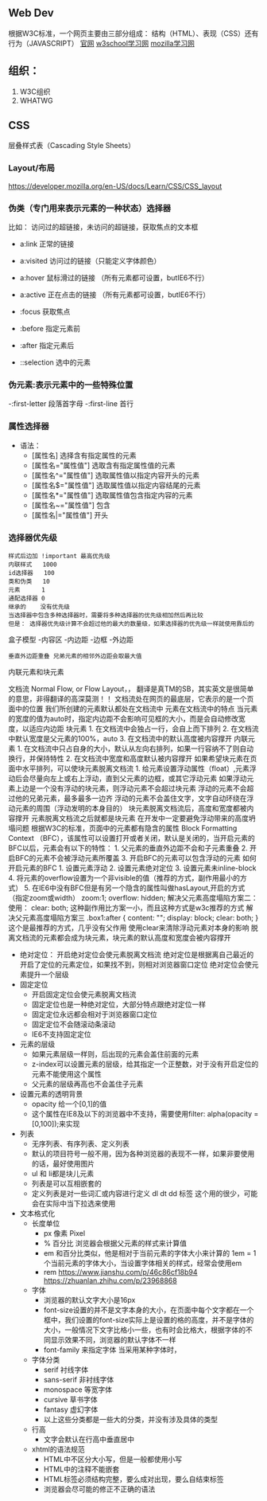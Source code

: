 ## Web Dev
根据W3C标准，一个网页主要由三部分组成： 结构（HTML）、表现（CSS）还有行为（JAVASCRIPT）
[官网](https://www.w3.org/standards/webdesign/ )
[w3school学习网](https://www.w3schools.com/ )
[mozilla学习网](https://developer.mozilla.org/en-US/docs/Web/CSS/CSS_Flow_Layout )

## 组织：
1. W3C组织
2. WHATWG

## CSS
层叠样式表（Cascading Style Sheets）


### Layout/布局
https://developer.mozilla.org/en-US/docs/Learn/CSS/CSS_layout


### 伪类（专门用来表示元素的一种状态）选择器
比如： 访问过的超链接，未访问的超链接，获取焦点的文本框
- a:link  正常的链接
- a:visited  访问过的链接（只能定义字体颜色）
- a:hover   鼠标滑过的链接  （所有元素都可设置，butIE6不行）
- a:active  正在点击的链接   （所有元素都可设置，butIE6不行）

- :focus 获取焦点
- :before 指定元素前
- :after 指定元素后
- ::selection 选中的元素

### 伪元素:表示元素中的一些特殊位置
-:first-letter 段落首字母
-:first-line  首行

### 属性选择器
- 语法：
    - [属性名] 选择含有指定属性的元素
    - [属性名="属性值"] 选取含有指定属性值的元素
    - [属性名^="属性值"] 选取属性值以指定内容开头的元素
    - [属性名$="属性值"] 选取属性值以指定内容结尾的元素
    - [属性名*="属性值"] 选取属性值包含指定内容的元素
    - [属性名~="属性值"] 包含
    - [属性名|="属性值"] 开头
        
### 选择器优先级
    样式后边加 !important 最高优先级
    内联样式   1000
    id选择器   100
    类和伪类   10
    元素      1
    通配选择器 0
    继承的    没有优先级
    当选择器中包含多种选择器时，需要将多种选择器的优先级相加然后再比较
    但是： 选择器优先级计算不会超过他的最大的数量级，如果选择器的优先级一样就使用靠后的

盒子模型
    -内容区
    -内边距
    -边框
    -外边距
    
    垂直外边距重叠 兄弟元素的相邻外边距会取最大值
    
内联元素和块元素

文档流 Normal Flow, or Flow Layout，， 翻译是真TM的SB，其实英文是很简单的意思，非得翻译的高深莫测！！
    文档流处在网页的最底层，它表示的是一个页面中的位置
    我们所创建的元素默认都处在文档流中
    元素在文档流中的特点
        当元素的宽度的值为auto时，指定内边距不会影响可见框的大小，而是会自动修改宽度，以适应内边距
        块元素
            1. 在文档流中会独占一行，会自上而下排列
            2. 在文档流中默认宽度是父元素的100%，auto
            3. 在文档流中的默认高度被内容撑开
        内联元素
            1. 在文档流中只占自身的大小，默认从左向右排列，如果一行容纳不了则自动换行，并保持特性
            2. 在文档流中宽度和高度默认被内容撑开
        如果希望块元素在页面中水平排列，可以使块元素脱离文档流
            1. 给元素设置浮动属性（float）,元素浮动后会尽量向左上或右上浮动，直到父元素的边框，或其它浮动元素
                如果浮动元素上边是一个没有浮动的块元素，则浮动元素不会超过块元素
                浮动的元素不会超过他的兄弟元素，最多最多一边齐
                浮动的元素不会盖住文字，文字自动环绕在浮动元素的周围（浮动发明的本身目的）
                块元素脱离文档流后，高度和宽度都被内容撑开
                元素脱离文档流之后就都是块元素
    在开发中一定要避免浮动带来的高度坍塌问题
    根据W3C的标准，页面中的元素都有隐含的属性 Block Formatting Context  （BFC），该属性可以设置打开或者关闭，默认是关闭的，当开启元素的BFC以后，元素会有以下的特性：
        1. 父元素的垂直外边距不会和子元素重叠
        2. 开启BFC的元素不会被浮动元素所覆盖
        3. 开启BFC的元素可以包含浮动的元素
    如何开启元素的BFC
        1. 设置元素浮动
        2. 设置元素绝对定位
        3. 设置元素未inline-block
        4. 将元素的overflow设置为一个非visible的值（推荐的方式，副作用最小的方式）
        5. 在IE6中没有BFC但是有另一个隐含的属性叫做hasLayout,开启的方式（指定zoom或width）
        zoom:1;
        overflow: hidden;
    解决父元素高度塌陷方案二：
        使用： clear: both; 这种副作用比方案一小，而且这种方式是w3c推荐的方式 
    解决父元素高度塌陷方案三
        .box1:after {
            content: "";
            display: block;
            clear: both;
        } 
        这个是最推荐的方式，几乎没有父作用
    使用clear来清除浮动元素对本身的影响
    脱离文档流的元素都会成为块元素，块元素的默认高度和宽度会被内容撑开        
- 绝对定位：
    开启绝对定位会使元素脱离文档流
    绝对定位是根据离自己最近的开启了定位的元素定位，如果找不到，则相对浏览器窗口定位
    绝对定位会使元素提升一个层级
- 固定定位
    - 开启固定定位会使元素脱离文档流
    - 固定定位也是一种绝对定位，大部分特点跟绝对定位一样
    - 固定定位永远都会相对于浏览器窗口定位
    - 固定定位不会随滚动条滚动
    - IE6不支持固定定位
- 元素的层级
    - 如果元素层级一样则，后出现的元素会盖住前面的元素
    - z-index可以设置元素的层级，给其指定一个正整数，对于没有开启定位的元素不能使用这个属性
    - 父元素的层级再高也不会盖住子元素
- 设置元素的透明背景
    - opacity 给一个[0,1]的值
    - 这个属性在IE8及以下的浏览器中不支持，需要使用filter: alpha(opacity = [0,100]);来实现
- 列表
    - 无序列表、有序列表、定义列表
    - 默认的项目符号一般不用，因为各种浏览器的表现不一样，如果非要使用的话，最好使用图片
    - ul 和 li都是块儿元素
    - 列表是可以互相嵌套的
    - 定义列表是对一些词汇或内容进行定义 dl dt dd 标签  这个用的很少，可能会在实际中当下拉选来使用
- 文本格式化
    - 长度单位
        - px 像素 Pixel
        - % 百分比 浏览器会根据父元素的样式来计算值
        - em 和百分比类似，他是相对于当前元素的字体大小来计算的 1em = 1个当前元素的字体大小，当设置字体相关的样式，经常会使用em
        - rem https://www.jianshu.com/p/46c86cf18b94 https://zhuanlan.zhihu.com/p/23968868
    - 字体
        - 浏览器的默认文字大小是16px
        - font-size设置的并不是文字本身的大小，在页面中每个文字都在一个框中，我们设置的font-size实际上是设置的格的高度，并不是字体的大小，一般情况下文字比格小一些，也有时会比格大，根据字体的不同显示效果不同，浏览器的默认字体不一样
        - font-family 来指定字体 当采用某种字体时，
    - 字体分类
        - serif 衬线字体
        - sans-serif 非衬线字体
        - monospace 等宽字体
        - cursive 草书字体
        - fantasy 虚幻字体
        - 以上这些分类都是一些大的分类，并没有涉及具体的类型
    - 行高
        - 文字会默认在行高中垂直居中
    - xhtml的语法规范
        - HTML中不区分大小写，但是一般都使用小写
        - HTML中的注释不能嵌套
        - HTML标签必须结构完整，要么成对出现，要么自结束标签
        - 浏览器会尽可能的修正不正确的语法
